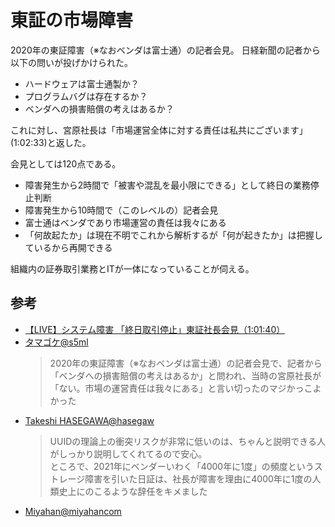 # 東証の市場障害

2020年の東証障害（※なおベンダは富士通）の記者会見。
日経新聞の記者から以下の問いが投げかけられた。

- ハードウェアは富士通製か？
- プログラムバグは存在するか？
- ベンダへの損害賠償の考えはあるか？

これに対し、宮原社長は「市場運営全体に対する責任は私共にございます」(1:02:33)と返した。

会見としては120点である。

- 障害発生から2時間で「被害や混乱を最小限にできる」として終日の業務停止判断
- 障害発生から10時間で（このレベルの）記者会見
- 富士通はベンダであり市場運営の責任は我々にある
- 「何故起たか」は現在不明でこれから解析するが「何が起きたか」は把握しているから再開できる

組織内の証券取引業務とITが一体になっていることが伺える。

## 参考

- [【LIVE】システム障害 「終日取引停止」東証社長会見（1:01:40）](https://www.youtube.com/live/Sokp32qOvyE?feature=share&t=3669)
- [タマゴケ@s5ml](https://twitter.com/s5ml/status/1659109588258508801)
  >2020年の東証障害（※なおベンダは富士通）の記者会見で、記者から「ベンダへの損害賠償の考えはあるか」と問われ、当時の宮原社長が「ない。市場の運営責任は我々にある」と言い切ったのマジかっこよかった
- [Takeshi HASEGAWA@hasegaw](https://twitter.com/hasegaw/status/1656861770592681991)
  > UUIDの理論上の衝突リスクが非常に低いのは、ちゃんと説明できる人がしっかり説明してくれてるので安心。  
  > ところで、2021年にベンダーいわく「4000年に1度」の頻度というストレージ障害を引いた日証は、社長が障害を理由に4000年に1度の人類史上にのこるような辞任をキメました
- [Miyahan@miyahancom](https://twitter.com/miyahancom/status/1311617702369214466)
